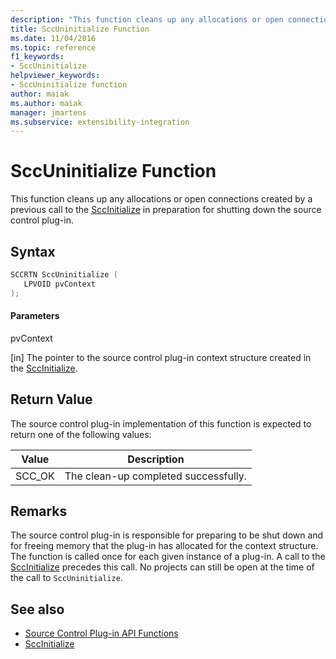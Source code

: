 ```yaml
---
description: "This function cleans up any allocations or open connections created by a previous call to the SccInitialize in preparation for shutting down the source control plug-in."
title: SccUninitialize Function
ms.date: 11/04/2016
ms.topic: reference
f1_keywords:
- SccUninitialize
helpviewer_keywords:
- SccUninitialize function
author: maiak
ms.author: maiak
manager: jmartens
ms.subservice: extensibility-integration
---
```

# SccUninitialize Function

This function cleans up any allocations or open connections created by a previous call to the [SccInitialize](../extensibility/sccinitialize-function.md) in preparation for shutting down the source control plug-in.

## Syntax

```cpp
SCCRTN SccUninitialize (
   LPVOID pvContext
);
```

#### Parameters
 pvContext

[in] The pointer to the source control plug-in context structure created in the [SccInitialize](../extensibility/sccinitialize-function.md).

## Return Value
 The source control plug-in implementation of this function is expected to return one of the following values:

|Value|Description|
|-----------|-----------------|
|SCC_OK|The clean-up completed successfully.|

## Remarks
 The source control plug-in is responsible for preparing to be shut down and for freeing memory that the plug-in has allocated for the context structure. The function is called once for each given instance of a plug-in. A call to the [SccInitialize](../extensibility/sccinitialize-function.md) precedes this call. No projects can still be open at the time of the call to `SccUninitialize`.

## See also
- [Source Control Plug-in API Functions](../extensibility/source-control-plug-in-api-functions.md)
- [SccInitialize](../extensibility/sccinitialize-function.md)
